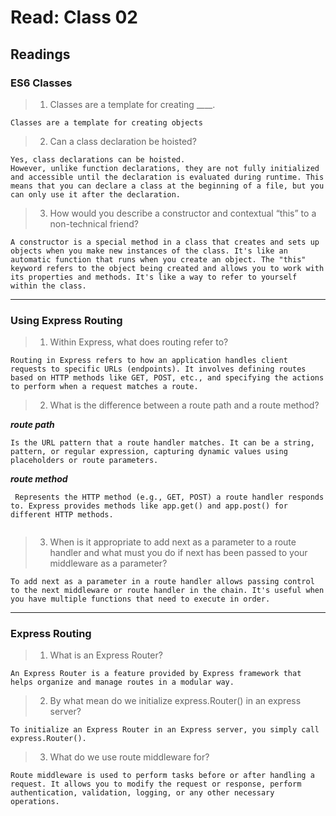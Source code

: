 # Read: Class 02

## Readings

### ES6 Classes
> 1. Classes are a template for creating ____.
```
Classes are a template for creating objects
```
> 2. Can a class declaration be hoisted?
```
Yes, class declarations can be hoisted.
However, unlike function declarations, they are not fully initialized and accessible until the declaration is evaluated during runtime. This means that you can declare a class at the beginning of a file, but you can only use it after the declaration.
```
> 3. How would you describe a constructor and contextual “this” to a non-technical friend?
```
A constructor is a special method in a class that creates and sets up objects when you make new instances of the class. It's like an automatic function that runs when you create an object. The "this" keyword refers to the object being created and allows you to work with its properties and methods. It's like a way to refer to yourself within the class.
```
------------
### Using Express Routing
> 1. Within Express, what does routing refer to?
```
Routing in Express refers to how an application handles client requests to specific URLs (endpoints). It involves defining routes based on HTTP methods like GET, POST, etc., and specifying the actions to perform when a request matches a route.
```
> 2. What is the difference between a route path and a route method?

***route path***
```
Is the URL pattern that a route handler matches. It can be a string, pattern, or regular expression, capturing dynamic values using placeholders or route parameters.
```
***route method***
```
 Represents the HTTP method (e.g., GET, POST) a route handler responds to. Express provides methods like app.get() and app.post() for different HTTP methods.


```
> 3. When is it appropriate to add next as a parameter to a route handler and what must you do if next has been passed to your middleware as a parameter?
```
To add next as a parameter in a route handler allows passing control to the next middleware or route handler in the chain. It's useful when you have multiple functions that need to execute in order.
```
----------

### Express Routing

> 1. What is an Express Router?
```
An Express Router is a feature provided by Express framework that helps organize and manage routes in a modular way.
```
> 2. By what mean do we initialize express.Router() in an express server?
```
To initialize an Express Router in an Express server, you simply call express.Router().
```
> 3. What do we use route middleware for?
```
Route middleware is used to perform tasks before or after handling a request. It allows you to modify the request or response, perform authentication, validation, logging, or any other necessary operations.
```